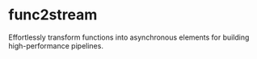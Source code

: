 # func2stream
Effortlessly transform functions into asynchronous elements for building high-performance pipelines.
